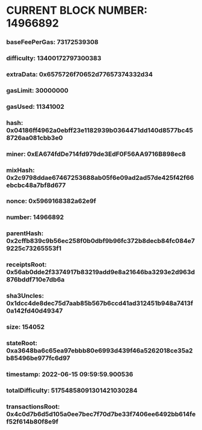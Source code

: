 # CURRENT BLOCK NUMBER: 14966892

### baseFeePerGas: 73172539308
### difficulty: 13400172797300383
### extraData: 0x6575726f70652d77657374332d34
### gasLimit: 30000000
### gasUsed: 11341002
### hash: 0x04186ff4962a0ebff23e1182939b0364471dd140d8577bc458726aa081cbb3e0
### miner: 0xEA674fdDe714fd979de3EdF0F56AA9716B898ec8
### mixHash: 0x2c9798ddae67467253688ab05f6e09ad2ad57de425f42f66ebcbc48a7bf8d677
### nonce: 0x5969168382a62e9f
### number: 14966892
### parentHash: 0x2cffb839c9b56ec258f0b0dbf9b96fc372b8decb84fc084e79225c73265553f1
### receiptsRoot: 0x56ab0dde2f3374917b83219add9e8a21646ba3293e2d963d876bddf710e7db6a
### sha3Uncles: 0x1dcc4de8dec75d7aab85b567b6ccd41ad312451b948a7413f0a142fd40d49347
### size: 154052
### stateRoot: 0xa3648ba6c65ea97ebbb80e6993d439f46a5262018ce35a2b85496be977fc6d97
### timestamp: 2022-06-15 09:59:59.900536
### totalDifficulty: 51754858091301421030284
### transactionsRoot: 0x4c0d7b6d5d105a0ee7bec7f70d7be33f7406ee6492bb614fef52f614b80f8e9f
